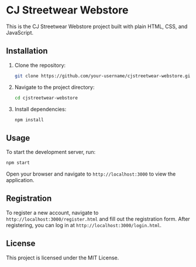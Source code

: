 # CJ Streetwear Webstore

This is the CJ Streetwear Webstore project built with plain HTML, CSS, and JavaScript.

## Installation

1. Clone the repository:
    ```sh
    git clone https://github.com/your-username/cjstreetwear-webstore.git
    ```

2. Navigate to the project directory:
    ```sh
    cd cjstreetwear-webstore
    ```

3. Install dependencies:
    ```sh
    npm install
    ```

## Usage

To start the development server, run:
```sh
npm start
```

Open your browser and navigate to `http://localhost:3000` to view the application.

## Registration

To register a new account, navigate to `http://localhost:3000/register.html` and fill out the registration form. After registering, you can log in at `http://localhost:3000/login.html`.

## License

This project is licensed under the MIT License.

